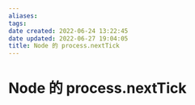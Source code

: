 ```yaml
---
aliases: 
tags: 
date created: 2022-06-24 13:22:45
date updated: 2022-06-27 19:04:05
title: Node 的 process.nextTick
---
```


# Node 的 process.nextTick
